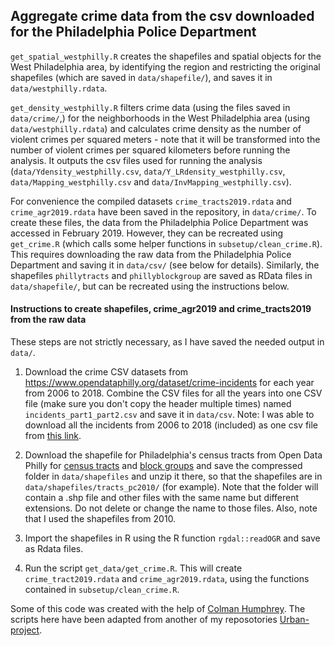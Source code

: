 ## Aggregate crime data from the csv downloaded for the Philadelphia Police Department

`get_spatial_westphilly.R` creates the shapefiles and spatial objects for the West Philadelphia area, by identifying the region and restricting the original shapefiles (which are saved in `data/shapefile/`), and saves it in `data/westphilly.rdata`.

`get_density_westphilly.R` filters crime data (using the files saved in `data/crime/`,) for the neighborhoods in the West Philadelphia area (using `data/westphilly.rdata`) and calculates crime density as the number of violent crimes per squared meters - note that it will be transformed into the number of violent crimes per squared kilometers before running the analysis. It outputs the csv files used for running the analysis (`data/Ydensity_westphilly.csv`, `data/Y_LRdensity_westphilly.csv`, `data/Mapping_westphilly.csv` and `data/InvMapping_westphilly.csv`).

For convenience the compiled datasets `crime_tracts2019.rdata` and `crime_agr2019.rdata` have been saved in the repository, in `data/crime/`. To create these files, the data from the Philadelphia Police Department was accessed in February 2019.
However, they can be recreated using `get_crime.R` (which calls some helper functions in `subsetup/clean_crime.R`). This requires downloading the raw data from the Philadelphia Police Department and saving it in `data/csv/` (see below for details). 
Similarly, the shapefiles `phillytracts` and `phillyblockgroup` are saved as RData files in `data/shapefile/`, but can be recreated using the instructions below.

#### Instructions to create shapefiles, crime_agr2019 and crime_tracts2019 from the raw data

These steps are not strictly necessary, as I have saved the needed output in `data/`.

1. Download the crime CSV datasets from https://www.opendataphilly.org/dataset/crime-incidents for each year from 2006 to 2018. Combine the CSV files for all the years into one CSV file (make sure you don't copy the header multiple times) named `incidents_part1_part2.csv` and save it in `data/csv`. Note: I was able to download all the incidents from 2006 to 2018 (included) as one csv file from <a href="https://phl.carto.com/api/v2/sql?filename=incidents_part1_part2&format=csv&skipfields=cartodb_id,the_geom,the_geom_webmercator&q=SELECT%20*%20,%20ST_Y(the_geom)%20AS%20lat,%20ST_X(the_geom)%20AS%20lng%20FROM%20incidents_part1_part2%20WHERE%20dispatch_date_time%20%3E=%20%272006-01-01%27%20AND%20dispatch_date_time%20%3C%20%272019-01-01%27">this link</a>.

2. Download the shapefile for Philadelphia's census tracts from Open Data Philly for [census tracts](https://www.opendataphilly.org/dataset/census-tracts) and [block groups](https://www.opendataphilly.org/dataset/census-block-groups) and save the compressed folder in `data/shapefiles` and unzip it there, so that the shapefiles are in `data/shapefiles/tracts_pc2010/` (for example).  Note that the folder will contain a .shp file and other files with the same name but different extensions. Do not delete or change the name to those files. Also, note that I used the shapefiles from 2010.

3. Import the shapefiles in R using the R function `rgdal::readOGR` and save as Rdata files.

4. Run the script `get_data/get_crime.R`. This will create `crime_tract2019.rdata` and `crime_agr2019.rdata`, using the functions contained in `subsetup/clean_crime.R`.

Some of this code was created with the help of [Colman Humphrey](https://github.com/ColmanHumphrey/). The scripts here have been adapted from another of my reposotories [Urban-project](https://github.com/cecilia-balocchi/Urban-project).
